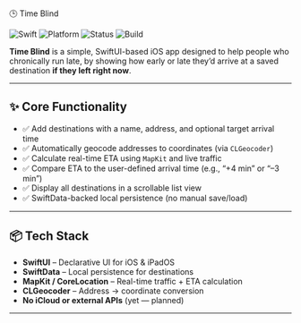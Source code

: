 🕒 Time Blind

![Swift](https://img.shields.io/badge/swift-6.0-orange)
![Platform](https://img.shields.io/badge/platform-iOS%20%26%20iPadOS-blue)
![Status](https://img.shields.io/badge/status-WIP-yellow)
![Build](https://img.shields.io/badge/build-local_only-lightgrey)

**Time Blind** is a simple, SwiftUI-based iOS app designed to help people who chronically run late, by showing how early or late they’d arrive at a saved destination **if they left right now**.

---

## ✨ Core Functionality

- ✅ Add destinations with a name, address, and optional target arrival time  
- ✅ Automatically geocode addresses to coordinates (via `CLGeocoder`)  
- ✅ Calculate real-time ETA using `MapKit` and live traffic  
- ✅ Compare ETA to the user-defined arrival time (e.g., “+4 min” or “–3 min”)  
- ✅ Display all destinations in a scrollable list view  
- ✅ SwiftData-backed local persistence (no manual save/load)

---

## 📦 Tech Stack

- **SwiftUI** – Declarative UI for iOS & iPadOS  
- **SwiftData** – Local persistence for destinations  
- **MapKit / CoreLocation** – Real-time traffic + ETA calculation  
- **CLGeocoder** – Address → coordinate conversion  
- **No iCloud or external APIs** (yet — planned)

---
